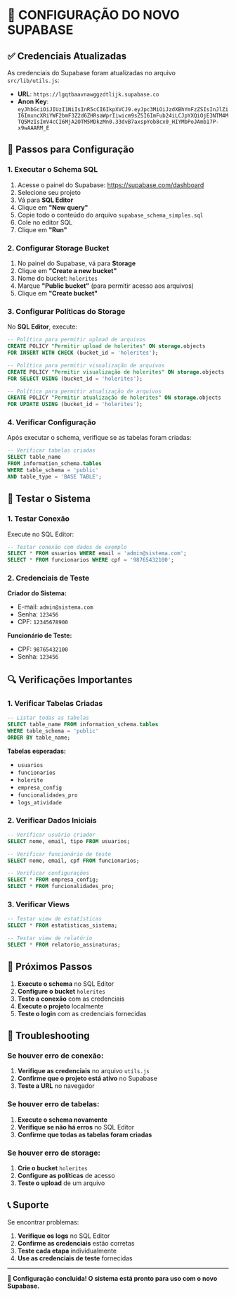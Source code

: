 # 🚀 CONFIGURAÇÃO DO NOVO SUPABASE

## ✅ Credenciais Atualizadas

As credenciais do Supabase foram atualizadas no arquivo `src/lib/utils.js`:

- **URL**: `https://lgqtbaavnawggzdtlijk.supabase.co`
- **Anon Key**: `eyJhbGciOiJIUzI1NiIsInR5cCI6IkpXVCJ9.eyJpc3MiOiJzdXBhYmFzZSIsInJlZiI6ImxncXRiYWF2bmF3Z2d6ZHRsaWprIiwicm9sZSI6ImFub24iLCJpYXQiOjE3NTM4MTQ5MzIsImV4cCI6MjA2OTM5MDkzMn0.33dvB7axspYob8cx0_HIYMbPoJAmb17P-x9wAAARM_E`

## 🔧 Passos para Configuração

### 1. Executar o Schema SQL

1. Acesse o painel do Supabase: https://supabase.com/dashboard
2. Selecione seu projeto
3. Vá para **SQL Editor**
4. Clique em **"New query"**
5. Copie todo o conteúdo do arquivo `supabase_schema_simples.sql`
6. Cole no editor SQL
7. Clique em **"Run"**

### 2. Configurar Storage Bucket

1. No painel do Supabase, vá para **Storage**
2. Clique em **"Create a new bucket"**
3. Nome do bucket: `holerites`
4. Marque **"Public bucket"** (para permitir acesso aos arquivos)
5. Clique em **"Create bucket"**

### 3. Configurar Políticas do Storage

No **SQL Editor**, execute:

```sql
-- Política para permitir upload de arquivos
CREATE POLICY "Permitir upload de holerites" ON storage.objects
FOR INSERT WITH CHECK (bucket_id = 'holerites');

-- Política para permitir visualização de arquivos
CREATE POLICY "Permitir visualização de holerites" ON storage.objects
FOR SELECT USING (bucket_id = 'holerites');

-- Política para permitir atualização de arquivos
CREATE POLICY "Permitir atualização de holerites" ON storage.objects
FOR UPDATE USING (bucket_id = 'holerites');
```

### 4. Verificar Configuração

Após executar o schema, verifique se as tabelas foram criadas:

```sql
-- Verificar tabelas criadas
SELECT table_name 
FROM information_schema.tables 
WHERE table_schema = 'public' 
AND table_type = 'BASE TABLE';
```

## 🧪 Testar o Sistema

### 1. Testar Conexão

Execute no SQL Editor:

```sql
-- Testar conexão com dados de exemplo
SELECT * FROM usuarios WHERE email = 'admin@sistema.com';
SELECT * FROM funcionarios WHERE cpf = '98765432100';
```

### 2. Credenciais de Teste

**Criador do Sistema:**
- E-mail: `admin@sistema.com`
- Senha: `123456`
- CPF: `12345678900`

**Funcionário de Teste:**
- CPF: `98765432100`
- Senha: `123456`

## 🔍 Verificações Importantes

### 1. Verificar Tabelas Criadas

```sql
-- Listar todas as tabelas
SELECT table_name FROM information_schema.tables 
WHERE table_schema = 'public' 
ORDER BY table_name;
```

**Tabelas esperadas:**
- `usuarios`
- `funcionarios`
- `holerite`
- `empresa_config`
- `funcionalidades_pro`
- `logs_atividade`

### 2. Verificar Dados Iniciais

```sql
-- Verificar usuário criador
SELECT nome, email, tipo FROM usuarios;

-- Verificar funcionário de teste
SELECT nome, email, cpf FROM funcionarios;

-- Verificar configurações
SELECT * FROM empresa_config;
SELECT * FROM funcionalidades_pro;
```

### 3. Verificar Views

```sql
-- Testar view de estatísticas
SELECT * FROM estatisticas_sistema;

-- Testar view de relatório
SELECT * FROM relatorio_assinaturas;
```

## 🚀 Próximos Passos

1. **Execute o schema** no SQL Editor
2. **Configure o bucket** `holerites`
3. **Teste a conexão** com as credenciais
4. **Execute o projeto** localmente
5. **Teste o login** com as credenciais fornecidas

## 🔧 Troubleshooting

### Se houver erro de conexão:

1. **Verifique as credenciais** no arquivo `utils.js`
2. **Confirme que o projeto está ativo** no Supabase
3. **Teste a URL** no navegador

### Se houver erro de tabelas:

1. **Execute o schema novamente**
2. **Verifique se não há erros** no SQL Editor
3. **Confirme que todas as tabelas foram criadas**

### Se houver erro de storage:

1. **Crie o bucket** `holerites`
2. **Configure as políticas** de acesso
3. **Teste o upload** de um arquivo

## 📞 Suporte

Se encontrar problemas:

1. **Verifique os logs** no SQL Editor
2. **Confirme as credenciais** estão corretas
3. **Teste cada etapa** individualmente
4. **Use as credenciais de teste** fornecidas

---

**🎉 Configuração concluída! O sistema está pronto para uso com o novo Supabase.** 